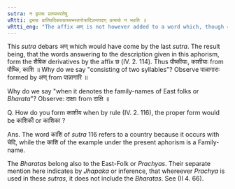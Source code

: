 ```yaml
---
sutra: न द्व्यचः प्राच्यभरतेषु
vRtti: द्व्यचः प्रातिपदिकात्प्राच्यभरतगोत्रादिञन्तादण् प्रत्ययो न भवति ॥
vRtti_eng: "The affix अण् is not however added to a word which, though ending in the Patronymnic affix इञ्, consists of two syllables, when it is the family name of Eastern people or of _Bharata_."
---
```

This _sutra_ debars अण् which would have come by the last _sutra_. The result being, that the words answering to the description given in this aphorism, form the शैषिक derivatives by the affix छ (IV. 2. 114). Thus पौष्कीयाः, काशीयाः from पौष्कि, काशि ॥ Why do we say "consisting of two syllables"? Observe पान्नागाराः formed by अण् from पान्नागारि ॥

Why do we say "when it denotes the family-names of East folks or _Bharata_"? Observe: दाक्षाः from दाक्षि ॥

Q. How do you form काशीय when by rule (IV. 2. 116), the proper form would be काशिकी or काशिका ?

Ans. The word काशि of _sutra_ 116 refers to a country because it occurs with चेदि, while the काशि of the example under the present aphorism is a Family-name.
 
The _Bharatas_ belong also to the East-Folk or _Prachyas_. Their separate mention here indicates by _Jhapaka_ or inference, that whereever _Prachya_ is used in these _sutras_, it does not include the _Bharatas_. See (II 4. 66).
